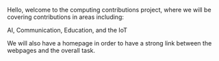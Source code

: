 Hello, welcome to the computing contributions project, where we will be covering contributions in areas including:

AI,
Communication,
Education,
and the IoT

We will also have a homepage in order to have a strong link between the webpages and the overall task.
